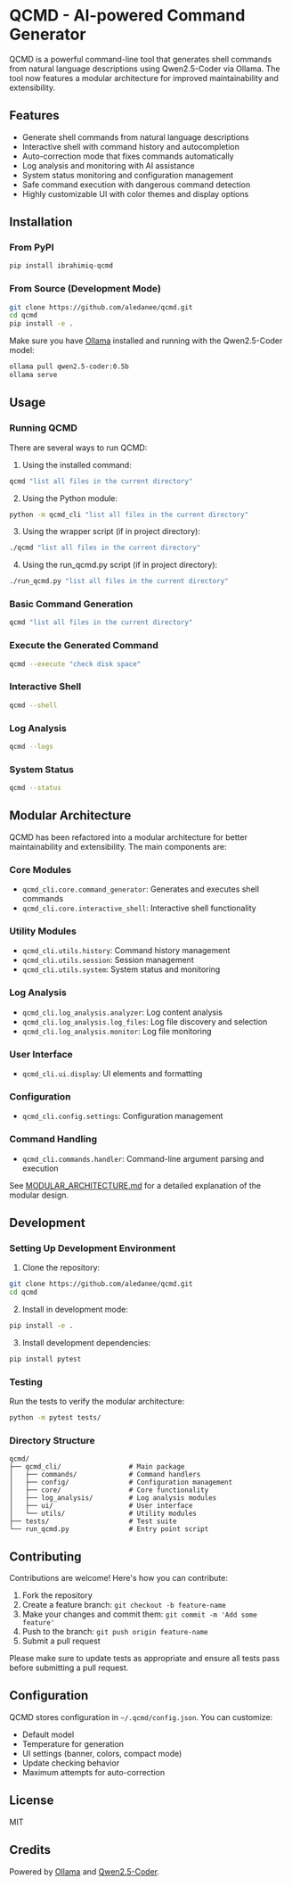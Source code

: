 # QCMD - AI-powered Command Generator

QCMD is a powerful command-line tool that generates shell commands from natural language descriptions using Qwen2.5-Coder via Ollama. The tool now features a modular architecture for improved maintainability and extensibility.

## Features

- Generate shell commands from natural language descriptions
- Interactive shell with command history and autocompletion
- Auto-correction mode that fixes commands automatically
- Log analysis and monitoring with AI assistance
- System status monitoring and configuration management
- Safe command execution with dangerous command detection
- Highly customizable UI with color themes and display options

## Installation

### From PyPI

```bash
pip install ibrahimiq-qcmd
```

### From Source (Development Mode)

```bash
git clone https://github.com/aledanee/qcmd.git
cd qcmd
pip install -e .
```

Make sure you have [Ollama](https://ollama.ai/) installed and running with the Qwen2.5-Coder model:

```bash
ollama pull qwen2.5-coder:0.5b
ollama serve
```

## Usage

### Running QCMD

There are several ways to run QCMD:

1. Using the installed command:
```bash
qcmd "list all files in the current directory"
```

2. Using the Python module:
```bash
python -m qcmd_cli "list all files in the current directory"
```

3. Using the wrapper script (if in project directory):
```bash
./qcmd "list all files in the current directory"
```

4. Using the run_qcmd.py script (if in project directory):
```bash
./run_qcmd.py "list all files in the current directory"
```

### Basic Command Generation

```bash
qcmd "list all files in the current directory"
```

### Execute the Generated Command

```bash
qcmd --execute "check disk space"
```

### Interactive Shell

```bash
qcmd --shell
```

### Log Analysis

```bash
qcmd --logs
```

### System Status

```bash
qcmd --status
```

## Modular Architecture

QCMD has been refactored into a modular architecture for better maintainability and extensibility. The main components are:

### Core Modules

- `qcmd_cli.core.command_generator`: Generates and executes shell commands
- `qcmd_cli.core.interactive_shell`: Interactive shell functionality

### Utility Modules

- `qcmd_cli.utils.history`: Command history management
- `qcmd_cli.utils.session`: Session management
- `qcmd_cli.utils.system`: System status and monitoring

### Log Analysis

- `qcmd_cli.log_analysis.analyzer`: Log content analysis
- `qcmd_cli.log_analysis.log_files`: Log file discovery and selection
- `qcmd_cli.log_analysis.monitor`: Log file monitoring

### User Interface

- `qcmd_cli.ui.display`: UI elements and formatting

### Configuration

- `qcmd_cli.config.settings`: Configuration management

### Command Handling

- `qcmd_cli.commands.handler`: Command-line argument parsing and execution

See [MODULAR_ARCHITECTURE.md](MODULAR_ARCHITECTURE.md) for a detailed explanation of the modular design.

## Development

### Setting Up Development Environment

1. Clone the repository:
```bash
git clone https://github.com/aledanee/qcmd.git
cd qcmd
```

2. Install in development mode:
```bash
pip install -e .
```

3. Install development dependencies:
```bash
pip install pytest
```

### Testing

Run the tests to verify the modular architecture:

```bash
python -m pytest tests/
```

### Directory Structure

```
qcmd/
├── qcmd_cli/                 # Main package
│   ├── commands/             # Command handlers
│   ├── config/               # Configuration management
│   ├── core/                 # Core functionality
│   ├── log_analysis/         # Log analysis modules
│   ├── ui/                   # User interface
│   └── utils/                # Utility modules
├── tests/                    # Test suite
└── run_qcmd.py               # Entry point script
```

## Contributing

Contributions are welcome! Here's how you can contribute:

1. Fork the repository
2. Create a feature branch: `git checkout -b feature-name`
3. Make your changes and commit them: `git commit -m 'Add some feature'`
4. Push to the branch: `git push origin feature-name`
5. Submit a pull request

Please make sure to update tests as appropriate and ensure all tests pass before submitting a pull request.

## Configuration

QCMD stores configuration in `~/.qcmd/config.json`. You can customize:

- Default model
- Temperature for generation
- UI settings (banner, colors, compact mode)
- Update checking behavior
- Maximum attempts for auto-correction

## License

MIT

## Credits

Powered by [Ollama](https://ollama.ai/) and [Qwen2.5-Coder](https://huggingface.co/Qwen/Qwen2.5-0.5B). 